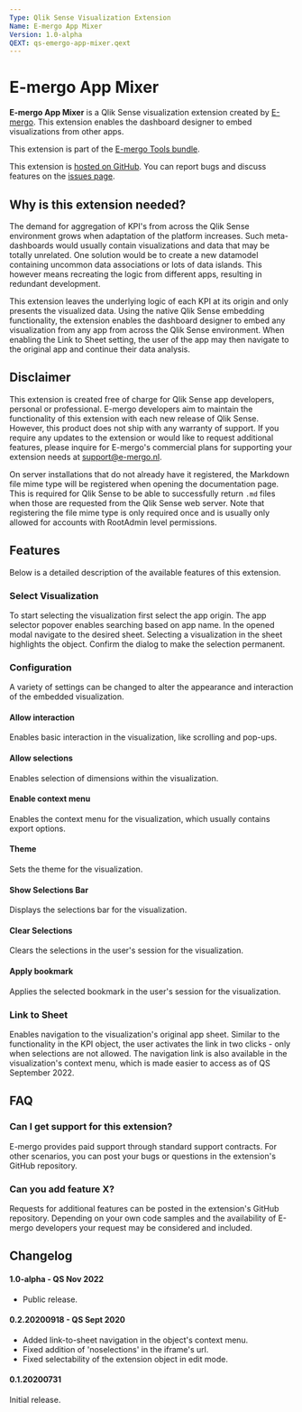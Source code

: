 ```yaml
---
Type: Qlik Sense Visualization Extension
Name: E-mergo App Mixer
Version: 1.0-alpha
QEXT: qs-emergo-app-mixer.qext
---
```


# E-mergo App Mixer

**E-mergo App Mixer** is a Qlik Sense visualization extension created by [E-mergo](https://www.e-mergo.nl). This extension enables the dashboard designer to embed visualizations from other apps.

This extension is part of the [E-mergo Tools bundle](https://www.e-mergo.nl/e-mergo-tools-bundle).

This extension is [hosted on GitHub](https://github.com/e-mergo/qs-emergo-app-mixer). You can report bugs and discuss features on the [issues page](https://github.com/e-mergo/qs-emergo-app-mixer/issues).

## Why is this extension needed?
The demand for aggregation of KPI's from across the Qlik Sense environment grows when adaptation of the platform increases. Such meta-dashboards would usually contain visualizations and data that may be totally unrelated. One solution would be to create a new datamodel containing uncommon data associations or lots of data islands. This however means recreating the logic from different apps, resulting in redundant development.

This extension leaves the underlying logic of each KPI at its origin and only presents the visualized data. Using the native Qlik Sense embedding functionality, the extension enables the dashboard designer to embed any visualization from any app from across the Qlik Sense environment. When enabling the Link to Sheet setting, the user of the app may then navigate to the original app and continue their data analysis.

## Disclaimer
This extension is created free of charge for Qlik Sense app developers, personal or professional. E-mergo developers aim to maintain the functionality of this extension with each new release of Qlik Sense. However, this product does not ship with any warranty of support. If you require any updates to the extension or would like to request additional features, please inquire for E-mergo's commercial plans for supporting your extension needs at support@e-mergo.nl.

On server installations that do not already have it registered, the Markdown file mime type will be registered when opening the documentation page. This is required for Qlik Sense to be able to successfully return `.md` files when those are requested from the Qlik Sense web server. Note that registering the file mime type is only required once and is usually only allowed for accounts with RootAdmin level permissions.

## Features
Below is a detailed description of the available features of this extension.

### Select Visualization
To start selecting the visualization first select the app origin. The app selector popover enables searching based on app name. In the opened modal navigate to the desired sheet. Selecting a visualization in the sheet highlights the object. Confirm the dialog to make the selection permanent.

### Configuration
A variety of settings can be changed to alter the appearance and interaction of the embedded visualization.

#### Allow interaction
Enables basic interaction in the visualization, like scrolling and pop-ups.

#### Allow selections
Enables selection of dimensions within the visualization.

#### Enable context menu
Enables the context menu for the visualization, which usually contains export options.

#### Theme
Sets the theme for the visualization.

#### Show Selections Bar
Displays the selections bar for the visualization.

#### Clear Selections
Clears the selections in the user's session for the visualization.

#### Apply bookmark
Applies the selected bookmark in the user's session for the visualization.

### Link to Sheet
Enables navigation to the visualization's original app sheet. Similar to the functionality in the KPI object, the user activates the link in two clicks - only when selections are not allowed. The navigation link is also available in the visualization's context menu, which is made easier to access as of QS September 2022.

## FAQ

### Can I get support for this extension?
E-mergo provides paid support through standard support contracts. For other scenarios, you can post your bugs or questions in the extension's GitHub repository.

### Can you add feature X?
Requests for additional features can be posted in the extension's GitHub repository. Depending on your own code samples and the availability of E-mergo developers your request may be considered and included.

## Changelog

#### 1.0-alpha - QS Nov 2022
- Public release.

#### 0.2.20200918 - QS Sept 2020
- Added link-to-sheet navigation in the object's context menu.
- Fixed addition of 'noselections' in the iframe's url.
- Fixed selectability of the extension object in edit mode.

#### 0.1.20200731
Initial release.
